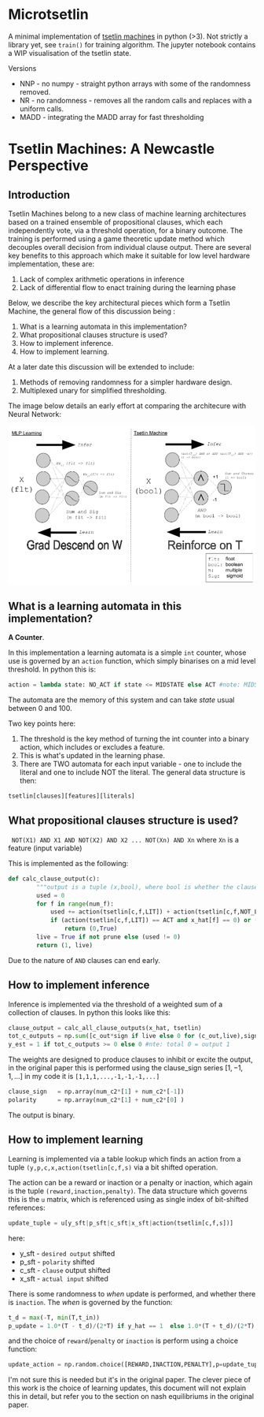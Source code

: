 # Microtsetlin

A minimal implementation of [tsetlin machines](https://arxiv.org/abs/1804.01508) in python (>3).
Not strictly a library yet, see `train()` for training algorithm.
The jupyter notebook contains a WIP visualisation of the tsetlin state.

Versions
- NNP - no numpy - straight python arrays with some of the randomness removed.
- NR - no randomness - removes all the random calls and replaces with a uniform calls.
- MADD - integrating the MADD array for fast thresholding



# Tsetlin Machines: A Newcastle Perspective

## Introduction

Tsetlin Machines belong to a new class of machine learning architectures
based on a trained ensemble of propositional clauses, which each
independently vote, via a threshold operation, for a binary outcome.
The training is  performed using a game theoretic update method 
which decouples overall decision from individual clause output.
There are several key benefits to this
approach which make it suitable for low level hardware implementation, these are:

1. Lack of complex arithmetic operations in inference
2. Lack of differential flow to enact training during the learning phase 

Below, we describe the key architectural pieces which form a Tsetlin Machine, the general flow
of this discussion being :

1. What is a learning automata in this implementation?
2. What propositional clauses structure is used?
3. How to implement inference.
4. How to implement learning.

At a later date this discussion will be extended to include:

1. Methods of removing randomness for a simpler hardware design.
2. Multiplexed unary for simplified thresholding.

The image below details an early effort at comparing the architecure with Neural Network:

![iMAGE](MLPTSET.png)

## What is a learning automata in this implementation?

**A Counter**. 

In this implementation a learning automata is a simple `int` counter, whose use is governed
by an ``action`` function, which simply binarises on a mid level threshold. In python this is:

```python
action = lambda state: NO_ACT if state <= MIDSTATE else ACT #note: MIDSTATE = INACTION 
```
The automata are the memory of this system and can take _state_ usual between 0 and 100.

Two key points here:
1. The threshold is the key method of turning the int counter into a binary action, which includes or excludes
a feature.  
2. This is what's updated in the learning phase.
3. There are TWO automata for each input variable - one to include the literal and one to include 
NOT the literal. The general data structure is then:

```python
tsetlin[clauses][features][literals]
```

## What propositional clauses structure is used?

` NOT(X1) AND X1 AND NOT(X2) AND X2 ... NOT(Xn) AND Xn` where `Xn` is a feature (input variable)  

This is implemented as the following:

```python
def calc_clause_output(c):
        """output is a tuple (x,bool), where bool is whether the clause has used literals"""
        used = 0  
        for f in range(num_f):
            used += action(tsetlin[c,f,LIT]) + action(tsetlin[c,f,NOT_LIT])
            if (action(tsetlin[c,f,LIT]) == ACT and x_hat[f] == 0) or (action(tsetlin[c,f,NOT_LIT]) == ACT and x_hat[f] == 1):
                return (0,True)
        live = True if not prune else (used != 0)
        return (1, live) 
```
Due to the nature of `AND` clauses can end early.

## How to implement inference

Inference is implemented via the threshold of a weighted sum of a collection of clauses. In python this looks like
this:

```python
clause_output = calc_all_clause_outputs(x_hat, tsetlin)
tot_c_outputs = np.sum([c_out*sign if live else 0 for (c_out,live),sign in zip(clause_output,clause_sign)])
y_est = 1 if tot_c_outputs >= 0 else 0 #nte: total 0 = output 1
```

The weights are designed to produce clauses to inhibit or excite the output, in the original paper this is performed
using the clause_sign series $[1,-1,1, ... ]$ in my code it is `[1,1,1,...,-1,-1,-1,...]`

```python
clause_sign   = np.array(num_c2*[1] + num_c2*[-1]) 
polarity      = np.array(num_c2*[1] + num_c2*[0] ) 
```
The output is binary.

## How to implement learning

Learning is implemented via a table lookup which finds an action from a tuple `(y,p,c,x,action(tsetlin[c,f,s)` via a bit shifted
operation.

The action can be a reward or inaction or a penalty or inaction, which again is the tuple `(reward,inaction,penalty)`. The data structure which governs this is the `u` matrix, which is referenced using as single index of bit-shifted references: 

```python
update_tuple = u[y_sft|p_sft|c_sft|x_sft|action(tsetlin[c,f,s])]
```
here:
- y_sft - `desired output` shifted
- p_sft - `polarity` shifted 
- c_sft - `clause` output shifted 
- x_sft - `actual input` shifted

There is some randomness to _when_ update is performed, and whether there is `inaction`. 
The _when_ is governed by the function:

```python
t_d = max(-T, min(T,t_in))
p_update = 1.0*(T - t_d)/(2*T) if y_hat == 1  else 1.0*(T + t_d)/(2*T)
```

and the choice of `reward`/`penalty` or `inaction` is perform using a choice function:

```python            
update_action = np.random.choice([REWARD,INACTION,PENALTY],p=update_tuple)
```
I'm not sure this is needed but it's in the original paper.
The clever piece of this work is the choice of learning updates, this document will not explain this in detail, but refer you
to the section on nash equilibriums in the original paper.


